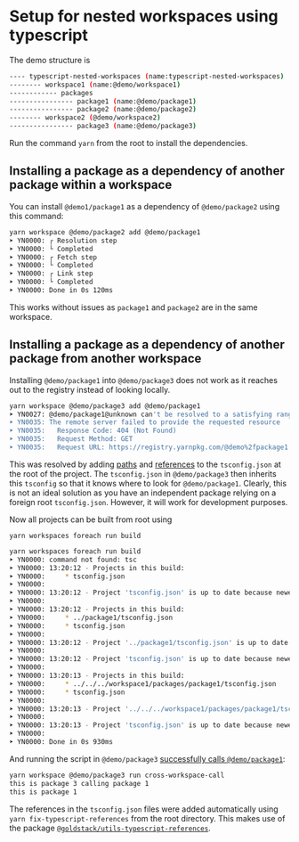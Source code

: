 # Setup for nested workspaces using typescript

The demo structure is 

```bash
---- typescript-nested-workspaces (name:typescript-nested-workspaces)
-------- workspace1 (name:@demo/workspace1)
------------ packages
---------------- package1 (name:@demo/package1)
---------------- package2 (name:@demo/package2)
-------- workspace2 (@demo/workspace2)
---------------- package3 (name:@demo/package3)
```

Run the command `yarn` from the root to install the dependencies.

## Installing a package as a dependency of another package within a workspace

You can install `@demo1/package1` as a dependency of `@demo/package2` using this command:

```bash
yarn workspace @demo/package2 add @demo/package1
➤ YN0000: ┌ Resolution step
➤ YN0000: └ Completed
➤ YN0000: ┌ Fetch step
➤ YN0000: └ Completed
➤ YN0000: ┌ Link step
➤ YN0000: └ Completed
➤ YN0000: Done in 0s 120ms
```

This works without issues as `package1` and `package2` are in the same workspace.

## Installing a package as a dependency of another package from another workspace

Installing `@demo/package1` into `@demo/package3` does not work as it reaches out to the registry instead of looking locally.

```bash
yarn workspace @demo/package3 add @demo/package1
➤ YN0027: @demo/package1@unknown can't be resolved to a satisfying range
➤ YN0035: The remote server failed to provide the requested resource
➤ YN0035:   Response Code: 404 (Not Found)
➤ YN0035:   Request Method: GET
➤ YN0035:   Request URL: https://registry.yarnpkg.com/@demo%2fpackage1

```

This was resolved by adding [paths](https://github.com/forgetso/typescript-yarn-nested-workspaces/blob/ecc6dd4980b50c4f5aad6b277e3d7840deb19b97/tsconfig.json#L7-L40)
and [references](https://github.com/forgetso/typescript-yarn-nested-workspaces/blob/ecc6dd4980b50c4f5aad6b277e3d7840deb19b97/tsconfig.json#L48-L69)
to the `tsconfig.json` at the root of the project. The `tsconfig.json` in `@demo/package3` then inherits this `tsconfig`
so that it knows where to look for `@demo/package1`. Clearly, this is not an ideal solution as you have an independent
package relying on a foreign root `tsconfig.json`. However, it will work for development purposes.

Now all projects can be built from root using

`yarn workspaces foreach run build`

```bash
yarn workspaces foreach run build
➤ YN0000: command not found: tsc
➤ YN0000: 13:20:12 - Projects in this build: 
➤ YN0000:     * tsconfig.json
➤ YN0000: 
➤ YN0000: 13:20:12 - Project 'tsconfig.json' is up to date because newest input 'src/index.ts' is older than oldest output 'build/src/index.js'
➤ YN0000: 
➤ YN0000: 13:20:12 - Projects in this build: 
➤ YN0000:     * ../package1/tsconfig.json
➤ YN0000:     * tsconfig.json
➤ YN0000: 
➤ YN0000: 13:20:12 - Project '../package1/tsconfig.json' is up to date because newest input '../package1/src/index.ts' is older than oldest output '../package1/build/src/index.js'
➤ YN0000: 
➤ YN0000: 13:20:12 - Project 'tsconfig.json' is up to date because newest input 'src/index.ts' is older than oldest output 'build/src/index.js'
➤ YN0000: 
➤ YN0000: 13:20:13 - Projects in this build: 
➤ YN0000:     * ../../../workspace1/packages/package1/tsconfig.json
➤ YN0000:     * tsconfig.json
➤ YN0000: 
➤ YN0000: 13:20:13 - Project '../../../workspace1/packages/package1/tsconfig.json' is up to date because newest input '../../../workspace1/packages/package1/src/index.ts' is older than oldest output '../../../workspace1/packages/package1/build/src/index.js'
➤ YN0000: 
➤ YN0000: 13:20:13 - Project 'tsconfig.json' is up to date because newest input 'src/index.ts' is older than oldest output 'build/src/index.js'
➤ YN0000: 
➤ YN0000: Done in 0s 930ms

```

And running the script in `@demo/package3` [successfully calls `@demo/package1`](https://github.com/forgetso/typescript-yarn-nested-workspaces/blob/ecc6dd4980b50c4f5aad6b277e3d7840deb19b97/packages/workspace2/packages/package3/src/index.ts#L1):

```bash
yarn workspace @demo/package3 run cross-workspace-call                             
this is package 3 calling package 1
this is package 1
```

The references in the `tsconfig.json` files were added automatically using `yarn fix-typescript-references` from the
root directory. This makes use of the package [`@goldstack/utils-typescript-references`](https://github.com/goldstack/goldstack/tree/master/workspaces/templates-lib/packages/utils-typescript-references#usage).